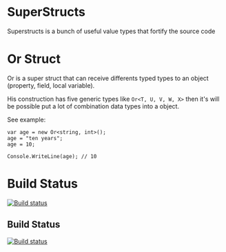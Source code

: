 # SuperStructs
Superstructs is a bunch of useful value types that fortify the source code

# Or Struct

Or is a super struct that can receive differents typed types to an object (property, field, local variable).

His construction has five generic types like ```Or<T, U, V, W, X>``` then it's will be possible put a lot of combination data types into a object.

See example:

```
var age = new Or<string, int>();
age = "ten years";
age = 10;

Console.WriteLine(age); // 10
```

# Build Status

[![Build status](https://ci.appveyor.com/api/projects/jefersonsv/superstructs?svg=true?svg=true)](https://ci.appveyor.com/project/jefersonsv/superstructs)


Build Status
------------

[![Build status](https://ci.appveyor.com/api/projects/status/ggj9ox7f633vmp2y?svg=true)](https://ci.appveyor.com/project/jefersonsv/superstructs)